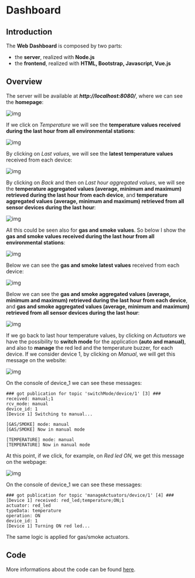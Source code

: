 # Dashboard

## Introduction
The **Web Dashboard** is composed by two parts:

- the **server**, realized with **Node.js**
- the **frontend**, realized with **HTML, Bootstrap, Javascript, Vue.js**

## Overview
The server will be available at ***http://localhost:8080/***, where we can see the **homepage**:

![img](https://github.com/IvanGiacomoni/Iot-Individual-Assignments/blob/main/ThirdAssignment/images/homepage.png)

If we click on *Temperature* we will see the **temperature values received during the last hour from all environmental stations**:

![img](https://github.com/IvanGiacomoni/Iot-Individual-Assignments/blob/main/ThirdAssignment/images/temperature_last_hour.png)

By clicking on *Last values*, we will see the **latest temperature values** received from each device:

![img](https://github.com/IvanGiacomoni/Iot-Individual-Assignments/blob/main/ThirdAssignment/images/temperature_latest.png)

By clicking on *Back* and then on *Last hour aggregated values*, we will see the **temperature aggregated values (average, minimum and maximum) retrieved during the last hour from each device**, and **temperature aggregated values (average, minimum and maximum) retrieved from all sensor devices during the last hour**:

![img](https://github.com/IvanGiacomoni/Iot-Individual-Assignments/blob/main/ThirdAssignment/images/temperature_aggregated_values.png)

All this could be seen also for **gas and smoke values**. So below I show the **gas and smoke values received during the last hour from all environmental stations**:

![img](https://github.com/IvanGiacomoni/Iot-Individual-Assignments/blob/main/ThirdAssignment/images/gas_smoke_last_hour.png)

Below we can see the **gas and smoke latest values** received from each device:

![img](https://github.com/IvanGiacomoni/Iot-Individual-Assignments/blob/main/ThirdAssignment/images/gas_smoke_latest.png)

Below we can see the **gas and smoke aggregated values (average, minimum and maximum) retrieved during the last hour from each device**, and **gas and smoke aggregated values (average, minimum and maximum) retrieved from all sensor devices during the last hour**:

![img](https://github.com/IvanGiacomoni/Iot-Individual-Assignments/blob/main/ThirdAssignment/images/gas_smoke_aggregated_values.png)

If we go back to last hour temperature values, by clicking on *Actuators* we have the possibility to **switch mode** for the application **(auto and manual)**, and also to **manage** the red led and the temperature buzzer, for each device. If we consider device 1, by clicking on *Manual*, we will get this message on the website:

![img](https://github.com/IvanGiacomoni/Iot-Individual-Assignments/blob/main/ThirdAssignment/images/switchToManual.png)

On the console of device_1 we can see these messages:

```
### got publication for topic 'switchMode/device/1' [3] ###
received: manual;1
rcv_mode: manual
device_id: 1
[Device 1] Switching to manual...

[GAS/SMOKE] mode: manual
[GAS/SMOKE] Now in manual mode

[TEMPERATURE] mode: manual
[TEMPERATURE] Now in manual mode
```

At this point, if we click, for example, on *Red led ON*, we get this message on the webpage:

![img](https://github.com/IvanGiacomoni/Iot-Individual-Assignments/blob/main/ThirdAssignment/images/red_led_ON.png)

On the console of device_1 we can see these messages:

```
### got publication for topic 'manageActuators/device/1' [4] ###
[Device 1] received: red_led;temperature;ON;1
actuator: red_led
typeData: temperature
operation: ON
device_id: 1
[Device 1] Turning ON red led...
```

The same logic is applied for gas/smoke actuators.

## Code
More informations about the code can be found [here](https://github.com/IvanGiacomoni/Iot-Individual-Assignments/blob/main/ThirdAssignment/dashboard/dashboard_code.md).
